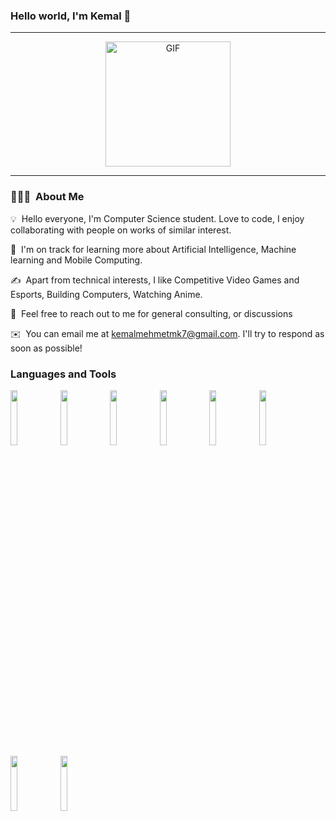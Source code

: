 ### Hello world, I'm Kemal 👋 

-----

<p align="center">
<img alt="GIF" src="https://c.tenor.com/ys6m-Ec9tFcAAAAd/kabuto-yakushi-naruto.gif" width = 200/>
</p>

-----

### 👨🏻‍💻 &nbsp;About Me

💡 &nbsp;Hello everyone, I'm Computer Science student. Love to code, I enjoy collaborating with people on works of similar interest. 

🌱 &nbsp;I'm on track for learning more about Artificial Intelligence, Machine learning and Mobile Computing.

✍️ &nbsp;Apart from technical interests, I like Competitive Video Games and Esports, Building Computers, Watching Anime.

💬 &nbsp;Feel free to reach out to me for general consulting, or discussions 

✉️ &nbsp;You can email me at kemalmehmetmk7@gmail.com. I'll try to respond as soon as possible!
<!---📄 &nbsp;You can check my [Resume](https://drive.google.com/file/d/1K4-g2LlUJFHv-JzBtrBBSeBOUiRN1-iQ/view?usp=sharing) for more details about work experience.
--->
### Languages and Tools

<p>
 
 
  <code><img width="15%" src="https://seeklogo.com/images/C/c-logo-43CE78FF9C-seeklogo.com.png"></code>
  <code><img width="15%" src="https://seeklogo.com/images/C/c-programming-language-logo-9B32D017B1-seeklogo.com.png"></code>
  <code><img width="15%" src="https://seeklogo.com/images/J/java-logo-7833D1D21A-seeklogo.com.png"></code>
  <code><img width="15%" src="https://seeklogo.com/images/P/python-logo-C50EED1930-seeklogo.com.png"></code>
 <code><img width="15%" src="https://seeklogo.com/images/N/numpy-logo-479C24EC79-seeklogo.com.png"></code>
  <code><img width="15%" src="https://seeklogo.com/images/B/bash-logo-BF4F6893D9-seeklogo.com.png"></code>
  <code><img width="15%" src="https://seeklogo.com/images/U/ubuntu-logo-8B7C9ED4AD-seeklogo.com.png"></code>
  <code><img width="15%" src="https://seeklogo.com/images/G/git-logo-CD8D6F1C09-seeklogo.com.png"></code>
